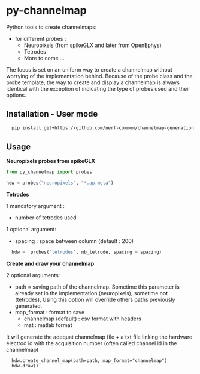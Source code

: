 # py-channelmap

Python tools to create channelmaps:

- for different probes :
    - Neuropixels (from spikeGLX and later from OpenEphys)
    - Tetrodes
    - More to come ...

The focus is set on an uniform way to create a channelmap without worrying of the implementation behind.
Because of the probe class and the probe template, the way to create and display a channelmap is always identical with the exception of indicating the type of probes used and their options.

## Installation - User mode

```bash
  pip install git+https://github.com/nerf-common/channelmap-generation.git
```


## Usage


**Neuropixels probes from spikeGLX**

```python
from py_channelmap import probes
```

```python
hdw = probes("neuropixels", "*.ap.meta")
```

**Tetrodes**

1 mandatory argument :
- number of tetrodes used

1 optional argument:
- spacing : space between column (default : 200)

```python
  hdw =  probes("tetrodes", nb_tetrode, spacing = spacing)
```

**Create and draw your channelmap**

2 optional arguments:
- path = saving path of the channelmap. Sometime this parameter is already set in the implementation (neuropixels), sometime not (tetrodes),
Using this option will override others paths previously generated.
- map_format : format to save
    - channelmap (default) : csv format with headers
    - mat : matlab format

It will generate the adequat channelmap file + a txt file linking the hardware electrod id with the acquisition number (often called channel id in the channelmap)

```
  hdw.create_channel_map(path=path, map_format="channelmap")
  hdw.draw()
```
